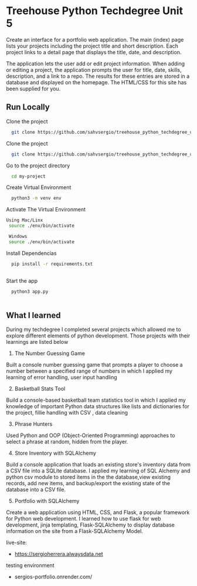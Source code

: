 
# Treehouse Python Techdegree Unit 5




Create an interface for a portfolio web application. The main (index) page lists your projects including the project title and short description. Each project links to a detail page that displays the title, date, and description.

The application lets the user add or edit project information. When adding or editing a project, the application prompts the user for title, date, skills, description, and a link to a repo. The results for these entries are stored in a database and displayed on the homepage. The HTML/CSS for this site has been supplied for you.



## Run Locally

Clone the project

```bash
  git clone https://github.com/sahvsergio/treehouse_python_techdegree_unit5.git
```

Clone the project

```bash
  git clone https://github.com/sahvsergio/treehouse_python_techdegree_unit4.git
```

Go to the project directory

```bash
  cd my-project

```

Create Virtual Environment
```bash
  python3 -m venv env

```



Activate The Virtual Environment

```bash
Using Mac/Linx
 source ./env/bin/activate
```
```bash
 Windows
 source ./env/bin/activate
```


Install Dependencias 

```bash
  pip install -r requirements.txt
  
```

Start the app

```bash
  python3 app.py
  
```


## What I learned

During my techdegree I  completed several projects which allowed me to explore different elements of python development. Those projects with their learnings are listed below  

1. The Number Guessing Game

Built a console number guessing game that prompts a player to choose a number between a specified range of numbers in which I applied my learning of error handling, user input handling 

2. Basketball Stats Tool

Build a console-based basketball team statistics tool in which  I applied my knowledge of important Python data structures like lists and dictionaries for the project, fillie handling with CSV , data cleaning


3. Phrase Hunters

Used Python and OOP (Object-Oriented Programming) approaches to select a phrase at random, hidden from the player.

4. Store Inventory with SQLAlchemy

Build a console application that loads an existing store's inventory data from a CSV file into a SQLite database. I applied my learning of SQL Alchemy and python csv module to 
stored items in the  the database,view existing records, add new items, and backup/export the existing state of the database into a CSV file.


5. Portfolio with SQLAlchemy 

Create a web application using HTML, CSS, and Flask, a popular framework for Python web development. I learned how to use flask for web development, jinja templating, Flask-SQLAlchemy to display database information on the site from a Flask-SQLAlchemy Model.

live-site:
- https://sergioherrera.alwaysdata.net

testing environment
- sergios-portfolio.onrender.com/


